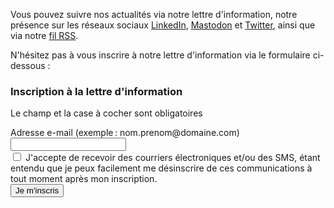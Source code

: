 <script type="module" src="../../js/newsletter.js"></script>

<p>Vous pouvez suivre nos actualités via notre lettre d'information, notre présence sur les réseaux sociaux <a href="https://www.linkedin.com/company/accessilibity-lu/">LinkedIn</a>, <a href="https://mas.to/@accessibilityLu">Mastodon</a> et <a href="https://twitter.com/accessibilityLu">Twitter</a>, ainsi que via notre <a href="./news/feed.xml">fil RSS</a>.</p>

<p>N'hésitez pas à vous inscrire à notre lettre d'information via le formulaire ci-dessous&nbsp;:</p>

<h3>Inscription à la lettre d'information</h3>
<p id="output" role="alert"></p>

<form class="newsletter" id="newsletter" method="POST">
    <p>Le champ et la case à cocher sont obligatoires</p>
    <div>
        <label id="sip_email_label" for="sip_email">Adresse e-mail (exemple&thinsp;: nom.prenom@domaine.com)</label>
        <input type="email" 
                maxlength="100"
                id="sip_email" 
                name="sip_email" 
                autocomplete="email" 
                required 
                title="Veuillez renseigner une adresse e-mail (exemple : jean.reuter@etat.lu)">
    </div>
    <div>
        <input type="checkbox" id="sip_consent" required>
        <label for="sip_consent">J'accepte de recevoir des courriers électroniques et/ou des SMS, étant entendu que je peux facilement me désinscrire de ces communications à tout moment après mon inscription.</label>    
    </div>
    <button type="button" id="submitbtn">Je m'inscris</button>
</form>
